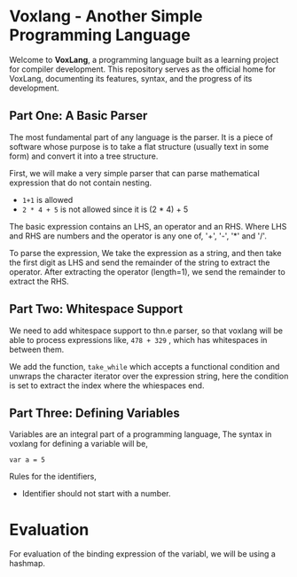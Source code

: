 # Voxlang - Another Simple Programming Language

Welcome to **VoxLang**, a programming language built as a learning project for compiler development. This repository serves as the official home for VoxLang, documenting its features, syntax, and the progress of its development.

## Part One: A Basic Parser

The most fundamental part of any language is the parser. It is a piece of software whose purpose is to take a flat structure (usually text in some form) and convert it into a tree structure.

First, we will make a very simple parser that can parse mathematical expression that do not contain nesting.

- `1+1` is allowed
- `2 * 4 + 5` is not allowed since it is (2 \* 4) + 5

The basic expression contains an LHS, an operator and an RHS. Where LHS and RHS are numbers and the operator is any one of, '+', '-', '\*' and '/'.

To parse the expression, We take the expression as a string, and then take the first digit as LHS and send the remainder of the string to extract the operator. After extracting the operator (length=1), we send the remainder to extract the RHS.

## Part Two: Whitespace Support

We need to add whitespace support to thn.e parser, so that voxlang will be able to process expressions like, `478 + 329` , which has whitespaces in between them.

We add the function, `take_while` which accepts a functional condition and unwraps the character iterator over the expression string, here the condition is set to extract the index where the whiespaces end.

## Part Three: Defining Variables

Variables are an integral part of a programming language, The syntax in voxlang for defining a variable will be,

`var a = 5`

Rules for the identifiers,

- Identifier should not start with a number.

# Evaluation

For evaluation of the binding expression of the variabl, we will be using a hashmap.
